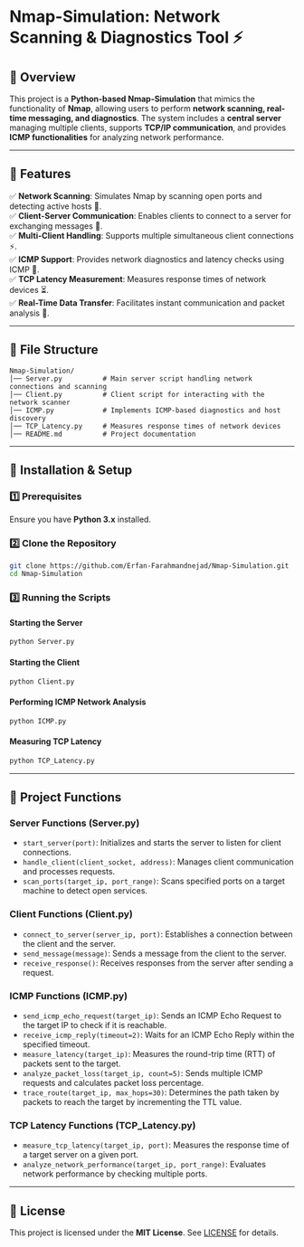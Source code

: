 # Nmap-Simulation: Network Scanning & Diagnostics Tool ⚡

## 🌟 Overview
This project is a **Python-based Nmap-Simulation** that mimics the functionality of **Nmap**, allowing users to perform **network scanning, real-time messaging, and diagnostics**. The system includes a **central server** managing multiple clients, supports **TCP/IP communication**, and provides **ICMP functionalities** for analyzing network performance.

---

## 🚀 Features
✅ **Network Scanning**: Simulates Nmap by scanning open ports and detecting active hosts 📡.  
✅ **Client-Server Communication**: Enables clients to connect to a server for exchanging messages 🔄.  
✅ **Multi-Client Handling**: Supports multiple simultaneous client connections ⚡.  
✅ **ICMP Support**: Provides network diagnostics and latency checks using ICMP 📶.  
✅ **TCP Latency Measurement**: Measures response times of network devices ⏳.  
✅ **Real-Time Data Transfer**: Facilitates instant communication and packet analysis 💬.  


---

## 📂 File Structure
```
Nmap-Simulation/
│── Server.py          # Main server script handling network connections and scanning
│── Client.py          # Client script for interacting with the network scanner
│── ICMP.py            # Implements ICMP-based diagnostics and host discovery
│── TCP_Latency.py     # Measures response times of network devices
│── README.md          # Project documentation
```

---

## 🔧 Installation & Setup

### **1️⃣ Prerequisites**
Ensure you have **Python 3.x** installed.

### **2️⃣ Clone the Repository**
```sh
git clone https://github.com/Erfan-Farahmandnejad/Nmap-Simulation.git
cd Nmap-Simulation
```

### **3️⃣ Running the Scripts**

#### **Starting the Server**
```sh
python Server.py
```

#### **Starting the Client**
```sh
python Client.py
```

#### **Performing ICMP Network Analysis**
```sh
python ICMP.py
```

#### **Measuring TCP Latency**
```sh
python TCP_Latency.py
```

---

## 📡 Project Functions

### **Server Functions (Server.py)**
- `start_server(port)`: Initializes and starts the server to listen for client connections.
- `handle_client(client_socket, address)`: Manages client communication and processes requests.
- `scan_ports(target_ip, port_range)`: Scans specified ports on a target machine to detect open services.

### **Client Functions (Client.py)**
- `connect_to_server(server_ip, port)`: Establishes a connection between the client and the server.
- `send_message(message)`: Sends a message from the client to the server.
- `receive_response()`: Receives responses from the server after sending a request.

### **ICMP Functions (ICMP.py)**
- `send_icmp_echo_request(target_ip)`: Sends an ICMP Echo Request to the target IP to check if it is reachable.
- `receive_icmp_reply(timeout=2)`: Waits for an ICMP Echo Reply within the specified timeout.
- `measure_latency(target_ip)`: Measures the round-trip time (RTT) of packets sent to the target.
- `analyze_packet_loss(target_ip, count=5)`: Sends multiple ICMP requests and calculates packet loss percentage.
- `trace_route(target_ip, max_hops=30)`: Determines the path taken by packets to reach the target by incrementing the TTL value.

### **TCP Latency Functions (TCP_Latency.py)**
- `measure_tcp_latency(target_ip, port)`: Measures the response time of a target server on a given port.
- `analyze_network_performance(target_ip, port_range)`: Evaluates network performance by checking multiple ports.

---

## 📜 License
This project is licensed under the **MIT License**. See [LICENSE](LICENSE) for details.


